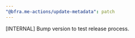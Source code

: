 ```yaml
---
"@bfra.me-actions/update-metadata": patch
---
```


\[INTERNAL\] Bump version to test release process.
